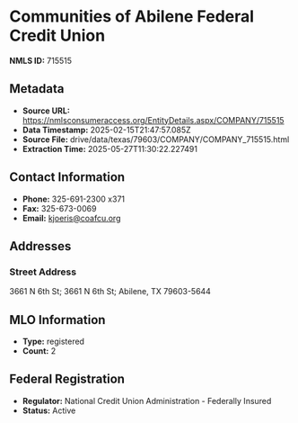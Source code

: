 # Communities of Abilene Federal Credit Union

**NMLS ID:** 715515

## Metadata
- **Source URL:** https://nmlsconsumeraccess.org/EntityDetails.aspx/COMPANY/715515
- **Data Timestamp:** 2025-02-15T21:47:57.085Z
- **Source File:** drive/data/texas/79603/COMPANY/COMPANY_715515.html
- **Extraction Time:** 2025-05-27T11:30:22.227491

## Contact Information
- **Phone:** 325-691-2300 x371
- **Fax:** 325-673-0069
- **Email:** kjoeris@coafcu.org

## Addresses
### Street Address
3661 N 6th St; 3661 N 6th St; Abilene, TX 79603-5644

## MLO Information
- **Type:** registered
- **Count:** 2

## Federal Registration
- **Regulator:** National Credit Union Administration - Federally Insured
- **Status:** Active
